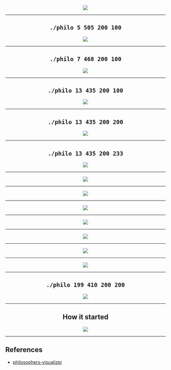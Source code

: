 <div align="center">

![](/media/normal.png)

---

## `./philo 5 505 200 100`
![](/media/5_philos.png)

---

## `./philo 7 468 200 100`
![](/media/7_philos.png)

---

## `./philo 13 435 200 100`
![](/media/13_philos_1.png)

---

## `./philo 13 435 200 200`
![](/media/13_philos_2.png)

---

## `./philo 13 435 200 233`
![](/media/13_philos_3.png)

---

![](/media/make_columns.png)

---

![](/media/make_help.png)

---

![](/media/make_val-help.png)

---

![](/media/make_help-help.png)

---

![](/media/make_MODE-help.png)

---

![](/media/make_combination.png)

---

![](/media/make_verbose.png)

---

## `./philo 199 410 200 200`
![](/media/199_philos.png)

---

## How it started
![](/media/how_it_started.png)

</div>

---

## References

- [philosophers-visualizer](https://nafuka11.github.io/philosophers-visualizer/)
